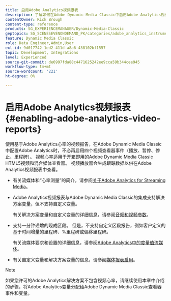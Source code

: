 ```yaml
---
title: 启用Adobe Analytics视频报表
description: 了解如何在Adobe Dynamic Media Classic中启用Adobe Analytics视频报表。
contentOwner: Rick Brough
content-type: reference
products: SG_EXPERIENCEMANAGER/Dynamic-Media-Classic
geptopics: SG_SCENESEVENONDEMAND_PK/categories/adobe_analytics_instrumentation_kit
feature: Dynamic Media Classic
role: Data Engineer,Admin,User
exl-id: 9d017742-1ed2-411d-a8a6-438102bf1557
topic: Development, Integrations
level: Experienced
source-git-commit: de6997fda88c4471625242ee9cca59b344cee945
workflow-type: tm+mt
source-wordcount: '221'
ht-degree: 0%

---
```


# 启用Adobe Analytics视频报表{#enabling-adobe-analytics-video-reports}

使用基于Adobe Analytics心率的视频报告，在Adobe Dynamic Media Classic中配置Adobe Analytics时，不必再启用四个视频查看器事件（播放、暂停、停止、里程碑）。 视频心率适用于开箱即用的Adobe Dynamic Media Classic HTML5视频和混合媒体查看器。 视频播放器会生成跟踪数据以供在Adobe Analytics视频报表中查看。

* 有关流媒体和“心率测量”的简介，请参阅[关于Adobe Analytics for Streaming Media](https://experienceleague.adobe.com/zh-hans/docs/media-analytics/using/media-overview)。

* Adobe Analytics视频报表与Adobe Dynamic Media Classic的集成支持解决方案变量，但不支持自定义变量。

  有关解决方案变量和自定义变量的详细信息，请参阅[音频和视频参数](https://experienceleague.adobe.com/zh-hans/docs/media-analytics/using/implementation/variables/audio-video-parameters)。

* 支持一分钟递增的现成区段。 但是，不支持自定义区段报告，例如客户定义的基于时间增量的里程碑、%里程碑或偏移里程碑。

  有关流媒体要求和设置的详细信息，请参阅[Adobe Analytics中的度量值流媒体](https://experienceleague.adobe.com/zh-hans/docs/media-analytics/using/media-overview)。

* 有关自定义变量和解决方案变量的信息，请参阅[媒体报表启用](https://experienceleague.adobe.com/zh-hans/docs/media-analytics/using/media-reports/media-reports-enable#media-reports)。

>[!NOTE]
>
>如果您许可的Adobe Analytics解决方案不包含视频心率，请继续使用本章中介绍的步骤，将Adobe Analytics变量分配给Adobe Dynamic Media Classic查看器事件和变量。

